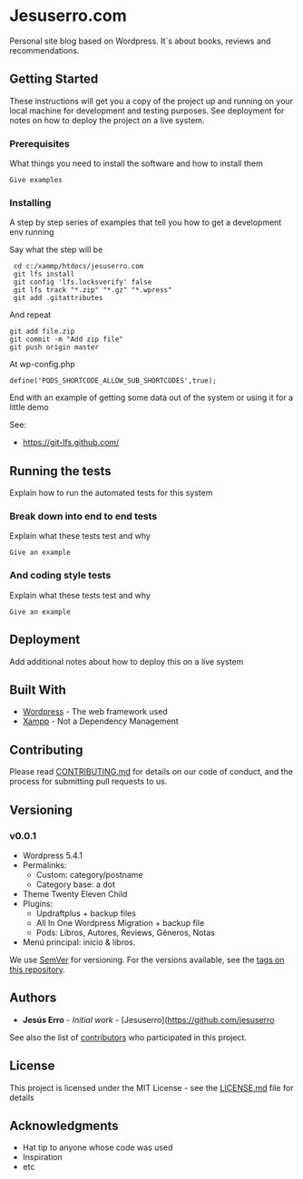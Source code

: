 # Jesuserro.com

Personal site blog based on Wordpress. It´s about books, reviews and recommendations.

## Getting Started

These instructions will get you a copy of the project up and running on your local machine for development and testing purposes. See deployment for notes on how to deploy the project on a live system.

### Prerequisites

What things you need to install the software and how to install them

```
Give examples
```

### Installing

A step by step series of examples that tell you how to get a development env running

Say what the step will be

```
 cd c:/xammp/htdocs/jesuserro.com
 git lfs install
 git config 'lfs.locksverify' false
 git lfs track "*.zip" "*.gz" "*.wpress"
 git add .gitattributes
```

And repeat

```
git add file.zip
git commit -m "Add zip file"
git push origin master
```

At wp-config.php

```
define('PODS_SHORTCODE_ALLOW_SUB_SHORTCODES',true);
```

End with an example of getting some data out of the system or using it for a little demo

See:

* https://git-lfs.github.com/

## Running the tests

Explain how to run the automated tests for this system

### Break down into end to end tests

Explain what these tests test and why

```
Give an example
```

### And coding style tests

Explain what these tests test and why

```
Give an example
```

## Deployment

Add additional notes about how to deploy this on a live system

## Built With

* [Wordpress](https://es.wordpress.org/download/) - The web framework used
* [Xampp](https://www.apachefriends.org/es/index.html) - Not a Dependency Management

## Contributing

Please read [CONTRIBUTING.md](https://gist.github.com/PurpleBooth/b24679402957c63ec426) for details on our code of conduct, and the process for submitting pull requests to us.

## Versioning

### v0.0.1

* Wordpress 5.4.1
* Permalinks: 
  * Custom: category/postname
  * Category base: a dot
* Theme Twenty Eleven Child
* Plugins:
  * Updraftplus + backup files
  * All In One Wordpress Migration + backup file
  * Pods: Libros, Autores, Reviews, Géneros, Notas
* Menú principal: inicio & libros.

We use [SemVer](http://semver.org/) for versioning. For the versions available, see the [tags on this repository](https://github.com/your/project/tags). 

## Authors

* **Jesús Erro** - *Initial work* - [Jesuserro](https://github.com/jesuserro

See also the list of [contributors](https://github.com/your/project/contributors) who participated in this project.

## License

This project is licensed under the MIT License - see the [LICENSE.md](LICENSE.md) file for details

## Acknowledgments

* Hat tip to anyone whose code was used
* Inspiration
* etc

